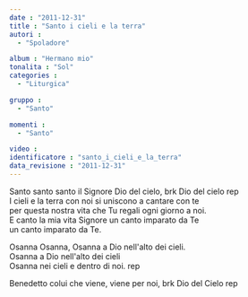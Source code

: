```yaml
---
date : "2011-12-31"
title : "Santo i cieli e la terra"
autori : 
  - "Spoladore"

album : "Hermano mio"
tonalita : "Sol"
categories : 
  - "Liturgica"

gruppo : 
  - "Santo"

momenti : 
  - "Santo"

video : 
identificatore : "santo_i_cieli_e_la_terra"
data_revisione : "2011-12-31"
---
```

  
  
  
Santo santo santo il Signore Dio del cielo, brk Dio del cielo rep  
I cieli e la terra con noi si uniscono a cantare con te  
per questa nostra vita che Tu regali ogni giorno a noi.  
E canto la mia vita Signore un canto imparato da Te  
un canto imparato da Te.  
  
  
  
Osanna Osanna, Osanna a Dio nell'alto dei cieli.  
Osanna a Dio nell'alto dei cieli  
Osanna nei cieli e dentro di noi. rep    
  
  
  
Benedetto colui che viene, viene per noi, brk Dio del Cielo rep  
  
  
  
